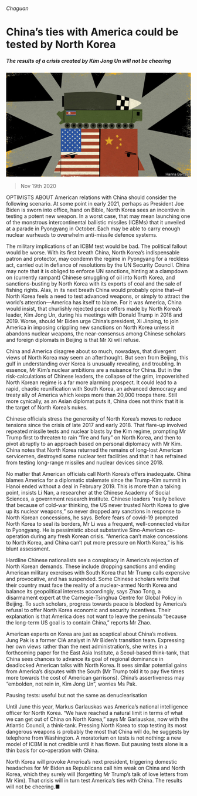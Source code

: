 ###### Chaguan

# China’s ties with America could be tested by North Korea 

##### The results of a crisis created by Kim Jong Un will not be cheering 

![image](images/20201121_CND000_0.jpg) 

> Nov 19th 2020 

OPTIMISTS ABOUT American relations with China should consider the following scenario. At some point in early 2021, perhaps as President Joe Biden is sworn into office, hand on Bible, North Korea sees an incentive in testing a potent new weapon. In a worst case, that may mean launching one of the monstrous intercontinental ballistic missiles (ICBMs) that it unveiled at a parade in Pyongyang in October. Each may be able to carry enough nuclear warheads to overwhelm anti-missile defence systems.

The military implications of an ICBM test would be bad. The political fallout would be worse. With its first breath China, North Korea’s indispensable patron and protector, may condemn the regime in Pyongyang for a reckless act, carried out in defiance of resolutions by the UN Security Council. China may note that it is obliged to enforce UN sanctions, hinting at a clampdown on (currently rampant) Chinese smuggling of oil into North Korea, and sanctions-busting by North Korea with its exports of coal and the sale of fishing rights. Alas, in its next breath China would probably opine that—if North Korea feels a need to test advanced weapons, or simply to attract the world’s attention—America has itself to blame. For it was America, China would insist, that churlishly rejected peace offers made by North Korea’s leader, Kim Jong Un, during his meetings with Donald Trump in 2018 and 2019. Worse, should Mr Biden urge China’s president, Xi Jinping, to join America in imposing crippling new sanctions on North Korea unless it abandons nuclear weapons, the near-consensus among Chinese scholars and foreign diplomats in Beijing is that Mr Xi will refuse.


China and America disagree about so much, nowadays, that divergent views of North Korea may seem an afterthought. But seen from Beijing, this gulf in understanding over Korea is unusually revealing, and troubling. In essence, Mr Kim’s nuclear ambitions are a nuisance for China. But in the risk-calculations of Chinese leaders, the collapse of the grim, impoverished North Korean regime is a far more alarming prospect. It could lead to a rapid, chaotic reunification with South Korea, an advanced democracy and treaty ally of America which keeps more than 20,000 troops there. Still more cynically, as an Asian diplomat puts it, China does not think that it is the target of North Korea’s nukes.

Chinese officials stress the generosity of North Korea’s moves to reduce tensions since the crisis of late 2017 and early 2018. That flare-up involved repeated missile tests and nuclear blasts by the Kim regime, prompting Mr Trump first to threaten to rain “fire and fury” on North Korea, and then to pivot abruptly to an approach based on personal diplomacy with Mr Kim. China notes that North Korea returned the remains of long-lost American servicemen, destroyed some nuclear test facilities and that it has refrained from testing long-range missiles and nuclear devices since 2018.

No matter that American officials call North Korea’s offers inadequate. China blames America for a diplomatic stalemate since the Trump-Kim summit in Hanoi ended without a deal in February 2019. This is more than a talking point, insists Li Nan, a researcher at the Chinese Academy of Social Sciences, a government research institute. Chinese leaders “really believe that because of cold-war thinking, the US never trusted North Korea to give up its nuclear weapons,” so never dropped any sanctions in response to North Korean concessions, he says. Before fears of covid-19 prompted North Korea to seal its borders, Mr Li was a frequent, well-connected visitor to Pyongyang. He is pessimistic about substantive Sino-American co-operation during any fresh Korean crisis. “America can’t make concessions to North Korea, and China can’t put more pressure on North Korea,” is his blunt assessment.

Hardline Chinese nationalists see a conspiracy in America’s rejection of North Korean demands. These include dropping sanctions and ending American military exercises with South Korea that Mr Trump calls expensive and provocative, and has suspended. Some Chinese scholars write that their country must face the reality of a nuclear-armed North Korea and balance its geopolitical interests accordingly, says Zhao Tong, a disarmament expert at the Carnegie-Tsinghua Centre for Global Policy in Beijing. To such scholars, progress towards peace is blocked by America’s refusal to offer North Korea economic and security incentives. Their explanation is that America does not want to leave the peninsula “because the long-term US goal is to contain China,” reports Mr Zhao.

American experts on Korea are just as sceptical about China’s motives. Jung Pak is a former CIA analyst in Mr Biden’s transition team. Expressing her own views rather than the next administration’s, she writes in a forthcoming paper for the East Asia Institute, a Seoul-based think-tank, that China sees chances to advance its goal of regional dominance in deadlocked American talks with North Korea. It sees similar potential gains from America’s disputes with the South (Mr Trump told it to pay five times more towards the cost of American garrisons). China’s assertiveness may “embolden, not rein in, Kim Jong Un”, worries Ms Pak.

Pausing tests: useful but not the same as denuclearisation

Until June this year, Markus Garlauskas was America’s national intelligence officer for North Korea. “We have reached a natural limit in terms of what we can get out of China on North Korea,” says Mr Garlauskas, now with the Atlantic Council, a think-tank. Pressing North Korea to stop testing its most dangerous weapons is probably the most that China will do, he suggests by telephone from Washington. A moratorium on tests is not nothing: a new model of ICBM is not credible until it has flown. But pausing tests alone is a thin basis for co-operation with China.

North Korea will provoke America’s next president, triggering domestic headaches for Mr Biden as Republicans call him weak on China and North Korea, which they surely will (forgetting Mr Trump’s talk of love letters from Mr Kim). That crisis will in turn test America’s ties with China. The results will not be cheering.■

